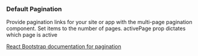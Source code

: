 ### Default Pagination

Provide pagination links for your site or app with the multi-page pagination component. Set items to the number of pages. activePage prop dictates which page is active

[React Bootstrap documentation for pagination][react docs]


[react docs]: http://react-bootstrap.github.io/components.html#pagination
